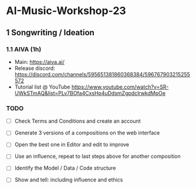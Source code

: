 # AI-Music-Workshop-23
## 1 Songwriting / Ideation
### 1.1 AIVA (1h)
- Main: https://aiva.ai/
- Release discord: https://discord.com/channels/595651381860368384/596767903215255572
- Tutorial list @ YouTube
https://www.youtube.com/watch?v=SR-UWkSTmAQ&list=PLv7BOfa4CxsHp4uDdsmZgpdclrwkdMpOe
### TODO
- [ ] Check Terms and Conditions and create an account
- [ ] Generate 3 versions of a compositions on the web interface
- [ ] Open the best one in Editor and edit to improve
- [ ] Use an influence, repeat to last steps above for another composition
- [ ] Identify the Model / Data / Code structure
- [ ] Show and tell: including influence and ethics

